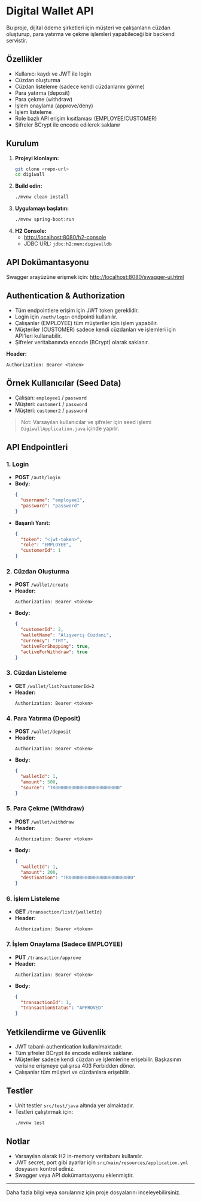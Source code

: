 # Digital Wallet API

Bu proje, dijital ödeme şirketleri için müşteri ve çalışanların cüzdan oluşturup, para yatırma ve çekme işlemleri yapabileceği bir backend servistir.

## Özellikler

- Kullanıcı kaydı ve JWT ile login
- Cüzdan oluşturma
- Cüzdan listeleme (sadece kendi cüzdanlarını görme)
- Para yatırma (deposit)
- Para çekme (withdraw)
- İşlem onaylama (approve/deny)
- İşlem listeleme
- Role bazlı API erişim kısıtlaması (EMPLOYEE/CUSTOMER)
- Şifreler BCrypt ile encode edilerek saklanır

## Kurulum

1. **Projeyi klonlayın:**
   ```bash
   git clone <repo-url>
   cd digiwall
   ```
2. **Build edin:**
   ```bash
   ./mvnw clean install
   ```
3. **Uygulamayı başlatın:**
   ```bash
   ./mvnw spring-boot:run
   ```
4. **H2 Console:**
   - [http://localhost:8080/h2-console](http://localhost:8080/h2-console)
   - JDBC URL: `jdbc:h2:mem:digiwalldb`

## API Dokümantasyonu

Swagger arayüzüne erişmek için:
[http://localhost:8080/swagger-ui.html](http://localhost:8080/swagger-ui.html)

## Authentication & Authorization

- Tüm endpointlere erişim için JWT token gereklidir.
- Login için `/auth/login` endpointi kullanılır.
- Çalışanlar (EMPLOYEE) tüm müşteriler için işlem yapabilir.
- Müşteriler (CUSTOMER) sadece kendi cüzdanları ve işlemleri için API'leri kullanabilir.
- Şifreler veritabanında encode (BCrypt) olarak saklanır.

**Header:**

```
Authorization: Bearer <token>
```

## Örnek Kullanıcılar (Seed Data)

- Çalışan: `employee1` / `password`
- Müşteri: `customer1` / `password`
- Müşteri: `customer2` / `password`

> Not: Varsayılan kullanıcılar ve şifreler için seed işlemi `DigiwallApplication.java` içinde yapılır.

## API Endpointleri

### 1. Login

- **POST** `/auth/login`
- **Body:**
  ```json
  {
    "username": "employee1",
    "password": "password"
  }
  ```
- **Başarılı Yanıt:**
  ```json
  {
    "token": "<jwt-token>",
    "role": "EMPLOYEE",
    "customerId": 1
  }
  ```

### 2. Cüzdan Oluşturma

- **POST** `/wallet/create`
- **Header:**
  ```
  Authorization: Bearer <token>
  ```
- **Body:**
  ```json
  {
    "customerId": 2,
    "walletName": "Alışveriş Cüzdanı",
    "currency": "TRY",
    "activeForShopping": true,
    "activeForWithdraw": true
  }
  ```

### 3. Cüzdan Listeleme

- **GET** `/wallet/list?customerId=2`
- **Header:**
  ```
  Authorization: Bearer <token>
  ```

### 4. Para Yatırma (Deposit)

- **POST** `/wallet/deposit`
- **Header:**
  ```
  Authorization: Bearer <token>
  ```
- **Body:**
  ```json
  {
    "walletId": 1,
    "amount": 500,
    "source": "TR000000000000000000000000"
  }
  ```

### 5. Para Çekme (Withdraw)

- **POST** `/wallet/withdraw`
- **Header:**
  ```
  Authorization: Bearer <token>
  ```
- **Body:**
  ```json
  {
    "walletId": 1,
    "amount": 200,
    "destination": "TR000000000000000000000000"
  }
  ```

### 6. İşlem Listeleme

- **GET** `/transaction/list/{walletId}`
- **Header:**
  ```
  Authorization: Bearer <token>
  ```

### 7. İşlem Onaylama (Sadece EMPLOYEE)

- **PUT** `/transaction/approve`
- **Header:**
  ```
  Authorization: Bearer <token>
  ```
- **Body:**
  ```json
  {
    "transactionId": 1,
    "transactionStatus": "APPROVED"
  }
  ```

## Yetkilendirme ve Güvenlik

- JWT tabanlı authentication kullanılmaktadır.
- Tüm şifreler BCrypt ile encode edilerek saklanır.
- Müşteriler sadece kendi cüzdan ve işlemlerine erişebilir. Başkasının verisine erişmeye çalışırsa 403 Forbidden döner.
- Çalışanlar tüm müşteri ve cüzdanlara erişebilir.

## Testler

- Unit testler `src/test/java` altında yer almaktadır.
- Testleri çalıştırmak için:
  ```bash
  ./mvnw test
  ```

## Notlar

- Varsayılan olarak H2 in-memory veritabanı kullanılır.
- JWT secret, port gibi ayarlar için `src/main/resources/application.yml` dosyasını kontrol ediniz.
- Swagger veya API dokümantasyonu eklenmiştir.

---

Daha fazla bilgi veya sorularınız için proje dosyalarını inceleyebilirsiniz.
